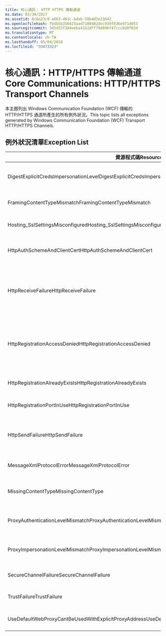 ```yaml
---
title: 核心通訊： HTTP HTTPS 傳輸通道
ms.date: 03/30/2017
ms.assetid: 6c0a23c9-a663-461c-bdab-58b4d3e23642
ms.openlocfilehash: fbdb5b350425aad7108402dec939f036e971d053
ms.sourcegitcommit: 3d5d33f384eeba41b2dff79d096f47ccc8d8f03d
ms.translationtype: MT
ms.contentlocale: zh-TW
ms.lasthandoff: 05/04/2018
ms.locfileid: "33473323"
---
```

# <a name="core-communications-httphttps-transport-channels"></a><span data-ttu-id="ef2cc-102">核心通訊：HTTP/HTTPS 傳輸通道</span><span class="sxs-lookup"><span data-stu-id="ef2cc-102">Core Communications: HTTP/HTTPS Transport Channels</span></span>
<span data-ttu-id="ef2cc-103">本主題列出 Windows Communication Foundation (WCF) 傳輸的 HTTP/HTTPS 通道所產生的所有例外狀況。</span><span class="sxs-lookup"><span data-stu-id="ef2cc-103">This topic lists all exceptions generated by Windows Communication Foundation (WCF) Transport HTTP/HTTPS Channels.</span></span>  
  
## <a name="exception-list"></a><span data-ttu-id="ef2cc-104">例外狀況清單</span><span class="sxs-lookup"><span data-stu-id="ef2cc-104">Exception List</span></span>  
  
|<span data-ttu-id="ef2cc-105">資源程式碼</span><span class="sxs-lookup"><span data-stu-id="ef2cc-105">Resource Code</span></span>|<span data-ttu-id="ef2cc-106">資源字串</span><span class="sxs-lookup"><span data-stu-id="ef2cc-106">Resource String</span></span>|  
|-------------------|---------------------|  
|<span data-ttu-id="ef2cc-107">DigestExplicitCredsImpersonationLevel</span><span class="sxs-lookup"><span data-stu-id="ef2cc-107">DigestExplicitCredsImpersonationLevel</span></span>|<span data-ttu-id="ef2cc-108">已指定此指定的模擬等級。</span><span class="sxs-lookup"><span data-stu-id="ef2cc-108">The specified impersonation level was specified.</span></span> <span data-ttu-id="ef2cc-109">當 HTTP 摘要式驗證與明確的認證搭配使用時，它只會支援「模擬」等級。</span><span class="sxs-lookup"><span data-stu-id="ef2cc-109">HTTP Digest authentication only supports the 'Impersonation' level when used with an explicit credential.</span></span>|  
|<span data-ttu-id="ef2cc-110">FramingContentTypeMismatch</span><span class="sxs-lookup"><span data-stu-id="ef2cc-110">FramingContentTypeMismatch</span></span>|<span data-ttu-id="ef2cc-111">指定的服務不支援指定的內容類型。</span><span class="sxs-lookup"><span data-stu-id="ef2cc-111">The specified content type was not supported by the specified service.</span></span> <span data-ttu-id="ef2cc-112">用戶端與服務繫結可能不相符。</span><span class="sxs-lookup"><span data-stu-id="ef2cc-112">The client and service bindings may be mismatched.</span></span>|  
|<span data-ttu-id="ef2cc-113">Hosting_SslSettingsMisconfigured</span><span class="sxs-lookup"><span data-stu-id="ef2cc-113">Hosting_SslSettingsMisconfigured</span></span>|<span data-ttu-id="ef2cc-114">指定之服務的安全通訊端層設定與網際網路資訊服務的安全通訊端層設定不相符。</span><span class="sxs-lookup"><span data-stu-id="ef2cc-114">The Secure Sockets Layer settings for the specified service do not match those of the Internet Information Services.</span></span>|  
|<span data-ttu-id="ef2cc-115">HttpAuthSchemeAndClientCert</span><span class="sxs-lookup"><span data-stu-id="ef2cc-115">HttpAuthSchemeAndClientCert</span></span>|<span data-ttu-id="ef2cc-116">HTTPS 接聽項處理站已設定為需要用戶端憑證與指定的驗證配置。</span><span class="sxs-lookup"><span data-stu-id="ef2cc-116">The HTTPS listener factory was configured to require a client certificate and the specified authentication scheme.</span></span> <span data-ttu-id="ef2cc-117">然而，一次只需要一種用戶端驗證格式。</span><span class="sxs-lookup"><span data-stu-id="ef2cc-117">However, only one form of client authentication can be required at one time.</span></span>|  
|<span data-ttu-id="ef2cc-118">HttpReceiveFailure</span><span class="sxs-lookup"><span data-stu-id="ef2cc-118">HttpReceiveFailure</span></span>|<span data-ttu-id="ef2cc-119">對指定項目接收 HTTP 回應時發生錯誤。</span><span class="sxs-lookup"><span data-stu-id="ef2cc-119">An error occurred while receiving the HTTP response to the specified.</span></span> <span data-ttu-id="ef2cc-120">服務端點繫結可能並未使用 HTTP 通訊協定。</span><span class="sxs-lookup"><span data-stu-id="ef2cc-120">The service endpoint binding may not be using the HTTP protocol.</span></span> <span data-ttu-id="ef2cc-121">另一種可能則是因為服務關閉，所以伺服器終止 HTTP 要求內容。</span><span class="sxs-lookup"><span data-stu-id="ef2cc-121">Another possibility is that an HTTP request context was terminated by the server because of a service shutting down.</span></span> <span data-ttu-id="ef2cc-122">如需詳細資訊，請參閱伺服器記錄。</span><span class="sxs-lookup"><span data-stu-id="ef2cc-122">See the server logs for more details.</span></span>|  
|<span data-ttu-id="ef2cc-123">HttpRegistrationAccessDenied</span><span class="sxs-lookup"><span data-stu-id="ef2cc-123">HttpRegistrationAccessDenied</span></span>|<span data-ttu-id="ef2cc-124">HTTP 無法註冊指定的 URL。</span><span class="sxs-lookup"><span data-stu-id="ef2cc-124">HTTP cannot register the specified URL.</span></span> <span data-ttu-id="ef2cc-125">您的程序並沒有此命名空間的存取權限 (請參閱http://msdn.microsoft.com/library/default.asp?url=/library/http/http/namespace_reservations_registrations_and_routing.asp如需詳細資訊)。</span><span class="sxs-lookup"><span data-stu-id="ef2cc-125">Your process does not have access rights to this namespace (see http://msdn.microsoft.com/library/default.asp?url=/library/http/http/namespace_reservations_registrations_and_routing.asp for details).</span></span>|  
|<span data-ttu-id="ef2cc-126">HttpRegistrationAlreadyExists</span><span class="sxs-lookup"><span data-stu-id="ef2cc-126">HttpRegistrationAlreadyExists</span></span>|<span data-ttu-id="ef2cc-127">HTTP 無法註冊指定的 URL。</span><span class="sxs-lookup"><span data-stu-id="ef2cc-127">HTTP cannot register the specified URL.</span></span> <span data-ttu-id="ef2cc-128">已有另一個應用程式使用 HTTP.SYS 註冊此 URL。</span><span class="sxs-lookup"><span data-stu-id="ef2cc-128">Another application already registered this URL with HTTP.SYS.</span></span>|  
|<span data-ttu-id="ef2cc-129">HttpRegistrationPortInUse</span><span class="sxs-lookup"><span data-stu-id="ef2cc-129">HttpRegistrationPortInUse</span></span>|<span data-ttu-id="ef2cc-130">HTTP 無法註冊指定的 URL，因為另一個應用程式正在使用指定的 TCP 連接埠。</span><span class="sxs-lookup"><span data-stu-id="ef2cc-130">HTTP cannot register the specified URL because the specified TCP port is being used by another application.</span></span>|  
|<span data-ttu-id="ef2cc-131">HttpSendFailure</span><span class="sxs-lookup"><span data-stu-id="ef2cc-131">HttpSendFailure</span></span>|<span data-ttu-id="ef2cc-132">向指定項目提出 HTTP 要求時發生錯誤。</span><span class="sxs-lookup"><span data-stu-id="ef2cc-132">An error occurred while making the HTTP request to the specified.</span></span> <span data-ttu-id="ef2cc-133">請確定原因不是出在安全性繫結不符。</span><span class="sxs-lookup"><span data-stu-id="ef2cc-133">Ensure that the cause is not a security binding mismatch.</span></span> <span data-ttu-id="ef2cc-134">同時也請確定服務尚未針對安全通訊端層進行設定。</span><span class="sxs-lookup"><span data-stu-id="ef2cc-134">Also ensure that the service is not configured for Secure Sockets Layer.</span></span>|  
|<span data-ttu-id="ef2cc-135">MessageXmlProtocolError</span><span class="sxs-lookup"><span data-stu-id="ef2cc-135">MessageXmlProtocolError</span></span>|<span data-ttu-id="ef2cc-136">從網路接收的 XML 發生問題。</span><span class="sxs-lookup"><span data-stu-id="ef2cc-136">A problem occurred with the XML that was received from the network.</span></span> <span data-ttu-id="ef2cc-137">如需詳細資訊，請參閱內部例外狀況。</span><span class="sxs-lookup"><span data-stu-id="ef2cc-137">See the inner exception for more details.</span></span>|  
|<span data-ttu-id="ef2cc-138">MissingContentType</span><span class="sxs-lookup"><span data-stu-id="ef2cc-138">MissingContentType</span></span>|<span data-ttu-id="ef2cc-139">接收者傳回錯誤，指出對指定項目的要求缺少內容類型。</span><span class="sxs-lookup"><span data-stu-id="ef2cc-139">The receiver returned an error that indicates that the content type was missing on the request to the specified.</span></span> <span data-ttu-id="ef2cc-140">如需詳細資訊，請參閱內部例外狀況。</span><span class="sxs-lookup"><span data-stu-id="ef2cc-140">See the inner exception for more information.</span></span>|  
|<span data-ttu-id="ef2cc-141">ProxyAuthenticationLevelMismatch</span><span class="sxs-lookup"><span data-stu-id="ef2cc-141">ProxyAuthenticationLevelMismatch</span></span>|<span data-ttu-id="ef2cc-142">HTTP Proxy 驗證認證指定了相互驗證需求，此需求比目標伺服器驗證的需求更為嚴格。</span><span class="sxs-lookup"><span data-stu-id="ef2cc-142">The HTTP proxy authentication credential specified a mutual authentication requirement that is stricter than the requirement for the target server authentication.</span></span>|  
|<span data-ttu-id="ef2cc-143">ProxyImpersonationLevelMismatch</span><span class="sxs-lookup"><span data-stu-id="ef2cc-143">ProxyImpersonationLevelMismatch</span></span>|<span data-ttu-id="ef2cc-144">HTTP Proxy 驗證認證指定了模擬等級限制，此限制比目標伺服器驗證的限制更為嚴格。</span><span class="sxs-lookup"><span data-stu-id="ef2cc-144">The HTTP proxy authentication credential specified an impersonation level restriction that is stricter than the restriction for the target server authentication.</span></span>|  
|<span data-ttu-id="ef2cc-145">SecureChannelFailure</span><span class="sxs-lookup"><span data-stu-id="ef2cc-145">SecureChannelFailure</span></span>|<span data-ttu-id="ef2cc-146">您無法利用指定的授權為安全通訊端層/傳輸層安全性建立安全通道。</span><span class="sxs-lookup"><span data-stu-id="ef2cc-146">A secure channel cannot be established for Secure Socket Layer/Transport Layer Security with the specified authority.</span></span>|  
|<span data-ttu-id="ef2cc-147">TrustFailure</span><span class="sxs-lookup"><span data-stu-id="ef2cc-147">TrustFailure</span></span>|<span data-ttu-id="ef2cc-148">您無法利用指定的授權為安全通訊端層/傳輸層安全性建立信任關係。</span><span class="sxs-lookup"><span data-stu-id="ef2cc-148">A trust relationship cannot be established for the Secure Socket Layer/ Transport Layer Security secure channel with the specified authority.</span></span>|  
|<span data-ttu-id="ef2cc-149">UseDefaultWebProxyCantBeUsedWithExplicitProxyAddress</span><span class="sxs-lookup"><span data-stu-id="ef2cc-149">UseDefaultWebProxyCantBeUsedWithExplicitProxyAddress</span></span>|<span data-ttu-id="ef2cc-150">您無法在 HttpTransportBinding 項目中，指定明確的 Proxy 位址，也無法指定 UseDefaultWebProxy=true。</span><span class="sxs-lookup"><span data-stu-id="ef2cc-150">You cannot specify an explicit proxy address as well as UseDefaultWebProxy=true in your HttpTransportBinding element.</span></span>|
